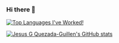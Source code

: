 ### Hi there 👋

[![Top Languages I've Worked!](https://github-readme-stats.vercel.app/api/top-langs/?username=brisag&layout=compact)](https://github.com/brisag/github-readme-stats)


[![Jesus G Quezada-Guillen's GitHub stats](https://github-readme-stats.vercel.app/api?username=brisag)](https://github.com/anuraghazra/github-readme-stats)



<!--
**brisag/brisag** is a ✨ _special_ ✨ repository because its `README.md` (this file) appears on your GitHub profile.

Here are some ideas to get you started:

- 🔭 I’m currently working on ...
- 🌱 I’m currently learning ...
- 👯 I’m looking to collaborate on ...
- 🤔 I’m looking for help with ...
- 💬 Ask me about ...
- 📫 How to reach me: ...
- 😄 Pronouns: ...
- ⚡ Fun fact: ...
-->
